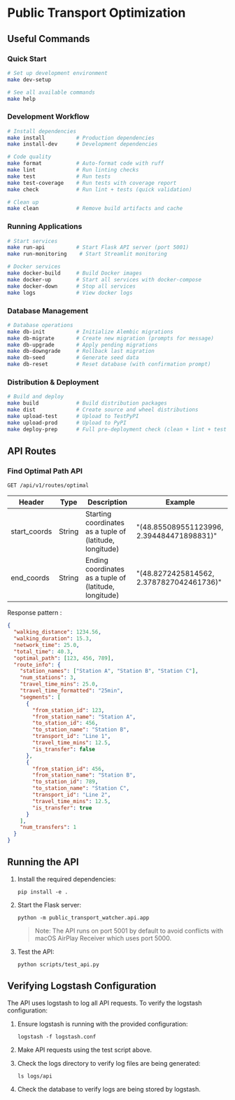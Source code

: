 # Public Transport Optimization

## Useful Commands

### Quick Start
```bash
# Set up development environment
make dev-setup

# See all available commands
make help
```

### Development Workflow
```bash
# Install dependencies
make install          # Production dependencies
make install-dev      # Development dependencies

# Code quality
make format           # Auto-format code with ruff
make lint             # Run linting checks
make test             # Run tests
make test-coverage    # Run tests with coverage report
make check            # Run lint + tests (quick validation)

# Clean up
make clean            # Remove build artifacts and cache
```

### Running Applications
```bash
# Start services
make run-api          # Start Flask API server (port 5001)
make run-monitoring    # Start Streamlit monitoring

# Docker services
make docker-build     # Build Docker images
make docker-up        # Start all services with docker-compose
make docker-down      # Stop all services
make logs             # View docker logs
```

### Database Management
```bash
# Database operations
make db-init          # Initialize Alembic migrations
make db-migrate       # Create new migration (prompts for message)
make db-upgrade       # Apply pending migrations
make db-downgrade     # Rollback last migration
make db-seed          # Generate seed data
make db-reset         # Reset database (with confirmation prompt)
```

### Distribution & Deployment
```bash
# Build and deploy
make build            # Build distribution packages
make dist             # Create source and wheel distributions
make upload-test      # Upload to TestPyPI
make upload-prod      # Upload to PyPI
make deploy-prep      # Full pre-deployment check (clean + lint + test + build)
```

## API Routes

### Find Optimal Path API

```
GET /api/v1/routes/optimal
```

| Header | Type | Description | Example |
|--------|------|-------------|---------|
| start_coords | String | Starting coordinates as a tuple of (latitude, longitude) | "(48.855089551123996, 2.394484471898831)" |
| end_coords | String | Ending coordinates as a tuple of (latitude, longitude) | "(48.8272425814562, 2.3787827042461736)" |

Response pattern :

```json
{
  "walking_distance": 1234.56,
  "walking_duration": 15.3,
  "network_time": 25.0,
  "total_time": 40.3,
  "optimal_path": [123, 456, 789],
  "route_info": {
    "station_names": ["Station A", "Station B", "Station C"],
    "num_stations": 3,
    "travel_time_mins": 25.0,
    "travel_time_formatted": "25min",
    "segments": [
      {
        "from_station_id": 123,
        "from_station_name": "Station A",
        "to_station_id": 456,
        "to_station_name": "Station B",
        "transport_id": "Line 1",
        "travel_time_mins": 12.5,
        "is_transfer": false
      },
      {
        "from_station_id": 456,
        "from_station_name": "Station B",
        "to_station_id": 789,
        "to_station_name": "Station C",
        "transport_id": "Line 2",
        "travel_time_mins": 12.5,
        "is_transfer": true
      }
    ],
    "num_transfers": 1
  }
}
```

## Running the API

1. Install the required dependencies:
   ```
   pip install -e .
   ```

2. Start the Flask server:
   ```
   python -m public_transport_watcher.api.app
   ```
   
   > Note: The API runs on port 5001 by default to avoid conflicts with macOS AirPlay Receiver which uses port 5000.

3. Test the API:
   ```
   python scripts/test_api.py
   ```

## Verifying Logstash Configuration

The API uses logstash to log all API requests. To verify the logstash configuration:

1. Ensure logstash is running with the provided configuration:
   ```
   logstash -f logstash.conf
   ```

2. Make API requests using the test script above.

3. Check the logs directory to verify log files are being generated:
   ```
   ls logs/api
   ```

4. Check the database to verify logs are being stored by logstash.